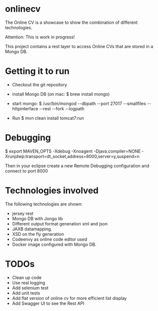 # onlinecv

The Online CV is a showcase to show the combination of different technologies.

Attention: This is work in progress! 

This project contains a rest layer to access Online CVs that are stored in a Mongo DB.

# Getting it to run
* Checkout the git repository
* install Mongo DB (on mac: $ brew install mongo)
* start mongo: $ /usr/bin/mongod --dbpath <path to db> --port 27017 --smallfiles --httpinterface --rest --fork --logpath <path to logfile>

* Run $ mvn clean install tomcat7:run

# Debugging
$ export MAVEN_OPTS -Xdebug -Xnoagent -Djava.compiler=NONE -Xrunjdwp:transport=dt_socket,address=8000,server=y,suspend=n

Then in your eclipse create a new Remote Debugging configuration and connect to port 8000

# Technologies involved
The following technologies are shown:

* jersey rest 
* Mongo DB with Jongo lib
* Different output format generation xml and json
* JAXB datamapping.
* XSD on the fly generation
* Codeenvy as online code editor used
 * Docker image configured with Mongo DB.

# TODOs
* Clean up code
* Use real logging
* Add selenium test
* Add unit tests
* Add flat version of online cv for more efficient list display
* Add Swagger UI to see the Rest API


